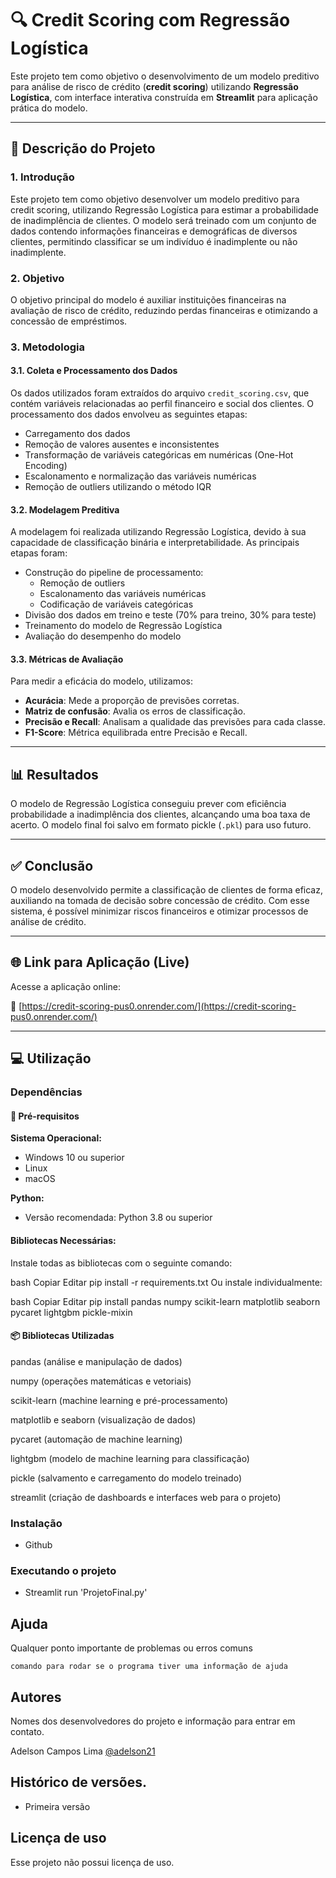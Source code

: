 # 🔍 Credit Scoring com Regressão Logística

Este projeto tem como objetivo o desenvolvimento de um modelo preditivo para análise de risco de crédito (**credit scoring**) utilizando **Regressão Logística**, com interface interativa construída em **Streamlit** para aplicação prática do modelo.

---

## 🧠 Descrição do Projeto

### 1. Introdução

Este projeto tem como objetivo desenvolver um modelo preditivo para credit scoring, utilizando Regressão Logística para estimar a probabilidade de inadimplência de clientes. O modelo será treinado com um conjunto de dados contendo informações financeiras e demográficas de diversos clientes, permitindo classificar se um indivíduo é inadimplente ou não inadimplente.

### 2. Objetivo

O objetivo principal do modelo é auxiliar instituições financeiras na avaliação de risco de crédito, reduzindo perdas financeiras e otimizando a concessão de empréstimos.

### 3. Metodologia

#### 3.1. Coleta e Processamento dos Dados

Os dados utilizados foram extraídos do arquivo `credit_scoring.csv`, que contém variáveis relacionadas ao perfil financeiro e social dos clientes. O processamento dos dados envolveu as seguintes etapas:

- Carregamento dos dados
- Remoção de valores ausentes e inconsistentes
- Transformação de variáveis categóricas em numéricas (One-Hot Encoding)
- Escalonamento e normalização das variáveis numéricas
- Remoção de outliers utilizando o método IQR

#### 3.2. Modelagem Preditiva

A modelagem foi realizada utilizando Regressão Logística, devido à sua capacidade de classificação binária e interpretabilidade. As principais etapas foram:

- Construção do pipeline de processamento:
  - Remoção de outliers
  - Escalonamento das variáveis numéricas
  - Codificação de variáveis categóricas
- Divisão dos dados em treino e teste (70% para treino, 30% para teste)
- Treinamento do modelo de Regressão Logística
- Avaliação do desempenho do modelo

#### 3.3. Métricas de Avaliação

Para medir a eficácia do modelo, utilizamos:

- **Acurácia**: Mede a proporção de previsões corretas.
- **Matriz de confusão**: Avalia os erros de classificação.
- **Precisão e Recall**: Analisam a qualidade das previsões para cada classe.
- **F1-Score**: Métrica equilibrada entre Precisão e Recall.

---

## 📊 Resultados

O modelo de Regressão Logística conseguiu prever com eficiência probabilidade a inadimplência dos clientes, alcançando uma boa taxa de acerto. O modelo final foi salvo em formato pickle (`.pkl`) para uso futuro.

---

## ✅ Conclusão

O modelo desenvolvido permite a classificação de clientes de forma eficaz, auxiliando na tomada de decisão sobre concessão de crédito. Com esse sistema, é possível minimizar riscos financeiros e otimizar processos de análise de crédito.

---

## 🌐 Link para Aplicação (Live)

Acesse a aplicação online:

🔗 [https://credit-scoring-pus0.onrender.com/](https://credit-scoring-pus0.onrender.com/)

---

## 💻 Utilização

### Dependências

#### 📌 Pré-requisitos

**Sistema Operacional:**

- Windows 10 ou superior
- Linux
- macOS

**Python:**

- Versão recomendada: Python 3.8 ou superior

#### Bibliotecas Necessárias:

Instale todas as bibliotecas com o seguinte comando:

bash
Copiar
Editar
pip install -r requirements.txt
Ou instale individualmente:

bash
Copiar
Editar
pip install pandas numpy scikit-learn matplotlib seaborn pycaret lightgbm pickle-mixin
#### 📦 Bibliotecas Utilizadas
pandas (análise e manipulação de dados)

numpy (operações matemáticas e vetoriais)

scikit-learn (machine learning e pré-processamento)

matplotlib e seaborn (visualização de dados)

pycaret (automação de machine learning)

lightgbm (modelo de machine learning para classificação)

pickle (salvamento e carregamento do modelo treinado)

streamlit (criação de dashboards e interfaces web para o projeto)

### Instalação

* Github

### Executando o projeto

* Streamlit run 'ProjetoFinal.py'

## Ajuda

Qualquer ponto importante de problemas ou erros comuns
```
comando para rodar se o programa tiver uma informação de ajuda
```

## Autores

Nomes dos desenvolvedores do projeto e informação para entrar em contato.

Adelson Campos Lima
[@adelson21](https://www.linkedin.com/in/adelson21/)

## Histórico de versões.

   * Primeira versão

## Licença de uso

Esse projeto não possui licença de uso.



